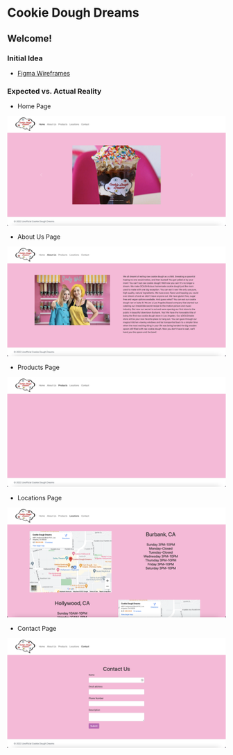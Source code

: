 # Cookie Dough Dreams

## Welcome!
### Initial Idea
- [Figma Wireframes](https://www.figma.com/file/TZFa15SY1ltdikjZOcT0Y7/Snap-Project-Assessment---Cookie-Dough-Dreams?node-id=0%3A1)

### Expected vs. Actual Reality

- Home Page
<img src="src/assets/photos/homePage.png" alt="Home Page">

- About Us Page
<img src="src/assets/photos/aboutUsPage.png" alt="About Us Page">
  
- Products Page
<img src="src/assets/photos/productsPage.png" alt="Products Page">

- Locations Page
<img src="src/assets/photos/locationsPage.png" alt="Locations Page">

- Contact Page
<img src="src/assets/photos/contactPage.png" alt="Contact Page">
